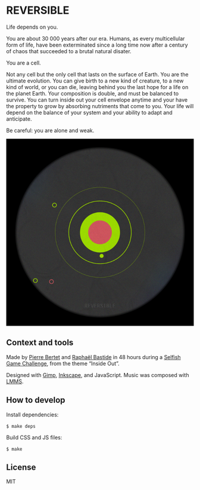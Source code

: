 # REVERSIBLE

Life depends on you.

You are about 30 000 years after our era.
Humans, as every multicellular form of life, have been exterminated since a long time now after a century of chaos that succeeded to a brutal natural disater.

You are a cell.

Not any cell but the only cell that lasts on the surface of Earth.
You are the ultimate evolution. You can give birth to a new kind of creature, to a new kind of world, or you can die, leaving behind you the last hope for a life on the planet Earth.
Your composition is double, and must be balanced to survive. You can turn inside out your cell envelope anytime and your have the property to grow by absorbing nutriments that come to you.
Your life will depend on the balance of your system and your ability to adapt and anticipate.


Be careful: you are alone and weak.

![Screenshot](gfx/img/screenshot.png)

## Context and tools

Made by [Pierre Bertet](http://pierrebertet.net/) and [Raphaël Bastide](http://raphaelbastide.com/) in 48 hours during a [Selfish Game Challenge](http://lisezmoi.org/selfishgame/), from the theme “Inside Out”.

Designed with [Gimp](http://www.gimp.org/), [Inkscape](http://www.inkscape.org/), and JavaScript. Music was composed with [LMMS](http://sourceforge.net/projects/lmms/).

## How to develop

Install dependencies:

```
$ make deps
```

Build CSS and JS files:

```
$ make
```

## License

MIT
